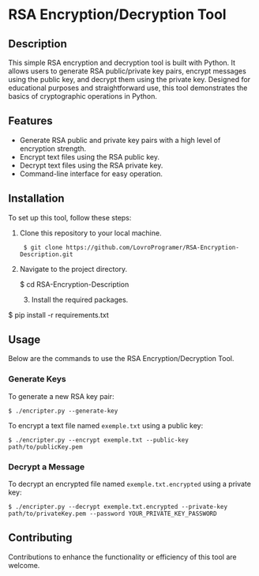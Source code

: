 # RSA Encryption/Decryption Tool

## Description
This simple RSA encryption and decryption tool is built with Python. It allows users to generate RSA public/private key pairs, encrypt messages using the public key, and decrypt them using the private key. Designed for educational purposes and straightforward use, this tool demonstrates the basics of cryptographic operations in Python.

## Features
- Generate RSA public and private key pairs with a high level of encryption strength.
- Encrypt text files using the RSA public key.
- Decrypt text files using the RSA private key.
- Command-line interface for easy operation.

## Installation
To set up this tool, follow these steps:

1. Clone this repository to your local machine.

        $ git clone https://github.com/LovroProgramer/RSA-Encryption-Description.git


2. Navigate to the project directory.

    $ cd RSA-Encryption-Description


    3. Install the required packages.

$ pip install -r requirements.txt



## Usage
Below are the commands to use the RSA Encryption/Decryption Tool.

### Generate Keys
To generate a new RSA key pair:

    $ ./encripter.py --generate-key



To encrypt a text file named `exemple.txt` using a public key:

    $ ./encripter.py --encrypt exemple.txt --public-key path/to/publicKey.pem


### Decrypt a Message
To decrypt an encrypted file named `exemple.txt.encrypted` using a private key:

    $ ./encripter.py --decrypt exemple.txt.encrypted --private-key path/to/privateKey.pem --password YOUR_PRIVATE_KEY_PASSWORD







## Contributing
Contributions to enhance the functionality or efficiency of this tool are welcome. 

